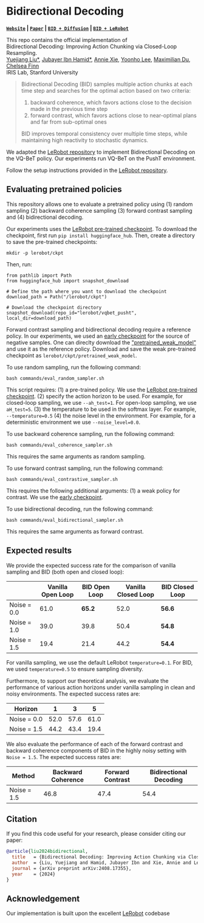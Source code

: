 # Bidirectional Decoding

**[`Website`](https://bid-robot.github.io) | [`Paper`](https://arxiv.org/abs/2408.17355) | [`BID + Diffusion`](https://github.com/YuejiangLIU/bid_diffusion) | [`BID + LeRobot`](https://github.com/Jubayer-Hamid/bid_lerobot)**

This repo contains the official implementation of \
Bidirectional Decoding: Improving Action Chunking via Closed-Loop Resampling. \
<a href="https://sites.google.com/view/yuejiangliu/">Yuejiang Liu*</a>,
<a href="https://jubayer-hamid.github.io/">Jubayer Ibn Hamid*</a>,
<a href="https://anxie.github.io/">Annie Xie</a>,
<a href="https://yoonholee.com//">Yoonho Lee</a>,
<a href="https://maximiliandu.com/">Maximilian Du</a>,
<a href="https://ai.stanford.edu/~cbfinn/">Chelsea Finn</a> \
IRIS Lab, Stanford University

> Bidirectional Decoding (BID) samples multiple action chunks at each time step and searches for the optimal action based on two criteria:
>   1. backward coherence, which favors actions close to the decision made in the previous time step
>   2. forward contrast, which favors actions close to near-optimal plans and far from sub-optimal ones
>      
> BID improves temporal consistency over multiple time steps, while maintaining high reactivity to stochastic dynamics.

We adapted the [LeRobot repository](https://github.com/huggingface/lerobot) to implement Bidirectional Decoding on the VQ-BeT policy. Our experiments run VQ-BeT on the PushT environment. 

Follow the setup instructions provided in the [LeRobot repository](https://github.com/huggingface/lerobot). 

## Evaluating pretrained policies
This repository allows one to evaluate a pretrained policy using (1) random sampling (2) backward coherence sampling (3) forward contrast sampling and (4) bidirectional decoding. 

Our experiments uses the [LeRobot pre-trained checkpoint](https://huggingface.co/lerobot/vqbet_pusht). To download the checkpoint, first run ```pip install huggingface_hub```. Then, create a directory to save the pre-trained checkpoints:

```
mkdir -p lerobot/ckpt
```

Then, run: 

```
from pathlib import Path
from huggingface_hub import snapshot_download

# Define the path where you want to download the checkpoint
download_path = Path("/lerobot/ckpt")

# Download the checkpoint directory
snapshot_download(repo_id="lerobot/vqbet_pusht", local_dir=download_path)
```

Forward contrast sampling and bidirectional decoding require a reference policy. In our experiments, we used an [early checkpoint](https://drive.google.com/drive/u/0/folders/1FXHzPZPfTO7SCM-OTKUy3EEvKKTq3LC4) for the source of negative samples. One can direclty download the ["pretrained_weak_model"](https://drive.google.com/drive/u/0/folders/1kBPDBcPU3gLYCZNxkoRpXQ_e3tqi9lPR) and use it as the reference policy. Download and save the weak pre-trained checkpoint as ```lerobot/ckpt/pretrained_weak_model```. 

To use random sampling, run the following command:
```
bash commands/eval_random_sampler.sh
```
This script requires: 
(1) a pre-trained policy. We use the [LeRobot pre-trained checkpoint](https://huggingface.co/lerobot/vqbet_pusht). 
(2) specify the action horizon to be used. For example, for closed-loop sampling, we use ```--ah_test=1```. For open-loop sampling, we use ```aH_test=5```. 
(3) the temperature to be used in the softmax layer. For example, ```--temperature=0.5``` 
(4) the noise level in the environment. For example, for a deterministic environment we use ```--noise_level=0.0```.

To use backward coherence sampling, run the following command:
```
bash commands/eval_coherence_sampler.sh
```
This requires the same arguments as random sampling. 

To use forward contrast sampling, run the following command:
```
bash commands/eval_contrastive_sampler.sh
```
This requires the following additional arguments:
(1) a weak policy for contrast. We use the [early checkpoint](https://drive.google.com/drive/u/0/folders/1FXHzPZPfTO7SCM-OTKUy3EEvKKTq3LC4). 


To use bidirectional decoding, run the following command:
```
bash commands/eval_bidirectional_sampler.sh
```
This requires the same arguments as forward contrast. 

## Expected results 

We provide the expected success rate for the comparison of vanilla sampling and BID (both open and closed loop):

|              | Vanilla Open Loop | BID Open Loop | Vanilla Closed Loop | BID Closed Loop |
|--------------|-------------------|---------------|---------------------|-----------------|
| Noise = 0.0  | 61.0              | **65.2**      | 52.0                | **56.6**        |
| Noise = 1.0  | 39.0              | 39.8          | 50.4                | **54.8**        |
| Noise = 1.5  | 19.4              | 21.4          | 44.2                | **54.4**        |

For vanilla sampling, we use the default LeRobot ```temperature=0.1```. For BID, we used ```temperature=0.5``` to ensure sampling diversity. 

Furthermore, to support our theoretical analysis, we evaluate the performance of various action horizons under vanilla sampling in clean and noisy environments. The expected success rates are:

| Horizon          |   1     |   3  |   5  |
|------------------|---------|------|------|
| Noise = 0.0      |  52.0   | 57.6 | 61.0 |
| Noise = 1.5      |  44.2   | 43.4 | 19.4 |

We also evaluate the performance of each of the forward contrast and backward coherence components of BID in the highly noisy setting with ```Noise = 1.5```. The expected success rates are:

| Method           |   Backward Coherence     |   Forward Contrast  |   Bidirectional Decoding  |
|------------------|--------------------------|---------------------|---------------------------|
| Noise = 1.5      |        46.8              |          47.4       |         54.4              |


## Citation

If you find this code useful for your research, please consider citing our paper:

```bibtex
@article{liu2024bidirectional,
  title   = {Bidirectional Decoding: Improving Action Chunking via Closed-Loop Resampling},
  author  = {Liu, Yuejiang and Hamid, Jubayer Ibn and Xie, Annie and Lee, Yoonho and Du, Maximilian and Finn, Chelsea},
  journal = {arXiv preprint arXiv:2408.17355},
  year    = {2024}
}
```

## Acknowledgement

Our implementation is built upon the excellent [LeRobot](https://github.com/huggingface/lerobot) codebase
